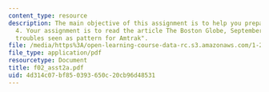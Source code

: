 ```yaml
---
content_type: resource
description: The main objective of this assignment is to help you prepare for Lecture
  4. Your assignment is to read the article The Boston Globe, September 2002, "Acela
  troubles seen as pattern for Amtrak".
file: /media/https%3A/open-learning-course-data-rc.s3.amazonaws.com/1-221j-transportation-systems-fall-2004/4d314c07bf850393650c20cb96d48531_f02_asst2a.pdf
file_type: application/pdf
resourcetype: Document
title: f02_asst2a.pdf
uid: 4d314c07-bf85-0393-650c-20cb96d48531
---
```


